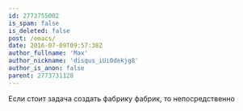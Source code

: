 ```yaml
---
id: 2773755002
is_spam: false
is_deleted: false
post: /emacs/
date: 2016-07-09T09:57:38Z
author_fullname: 'Max'
author_nickname: 'disqus_iUi0dekjg8'
author_is_anon: false
parent: 2773731128
---
```


<p>Если стоит задача создать фабрику фабрик, то непосредственно</p>
